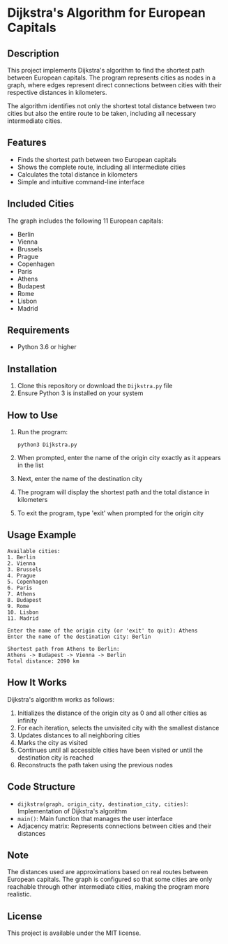 # Dijkstra's Algorithm for European Capitals

## Description

This project implements Dijkstra's algorithm to find the shortest path between European capitals. The program represents cities as nodes in a graph, where edges represent direct connections between cities with their respective distances in kilometers.

The algorithm identifies not only the shortest total distance between two cities but also the entire route to be taken, including all necessary intermediate cities.

## Features

- Finds the shortest path between two European capitals
- Shows the complete route, including all intermediate cities
- Calculates the total distance in kilometers
- Simple and intuitive command-line interface

## Included Cities

The graph includes the following 11 European capitals:
- Berlin
- Vienna
- Brussels
- Prague
- Copenhagen
- Paris
- Athens
- Budapest
- Rome
- Lisbon
- Madrid

## Requirements

- Python 3.6 or higher

## Installation

1. Clone this repository or download the `Dijkstra.py` file
2. Ensure Python 3 is installed on your system

## How to Use

1. Run the program:
   ```
   python3 Dijkstra.py
   ```

2. When prompted, enter the name of the origin city exactly as it appears in the list

3. Next, enter the name of the destination city

4. The program will display the shortest path and the total distance in kilometers

5. To exit the program, type 'exit' when prompted for the origin city

## Usage Example

```
Available cities:
1. Berlin
2. Vienna
3. Brussels
4. Prague
5. Copenhagen
6. Paris
7. Athens
8. Budapest
9. Rome
10. Lisbon
11. Madrid

Enter the name of the origin city (or 'exit' to quit): Athens
Enter the name of the destination city: Berlin

Shortest path from Athens to Berlin:
Athens -> Budapest -> Vienna -> Berlin
Total distance: 2090 km
```

## How It Works

Dijkstra's algorithm works as follows:

1. Initializes the distance of the origin city as 0 and all other cities as infinity
2. For each iteration, selects the unvisited city with the smallest distance
3. Updates distances to all neighboring cities
4. Marks the city as visited
5. Continues until all accessible cities have been visited or until the destination city is reached
6. Reconstructs the path taken using the previous nodes

## Code Structure

- `dijkstra(graph, origin_city, destination_city, cities)`: Implementation of Dijkstra's algorithm
- `main()`: Main function that manages the user interface
- Adjacency matrix: Represents connections between cities and their distances

## Note

The distances used are approximations based on real routes between European capitals. The graph is configured so that some cities are only reachable through other intermediate cities, making the program more realistic.

## License

This project is available under the MIT license.